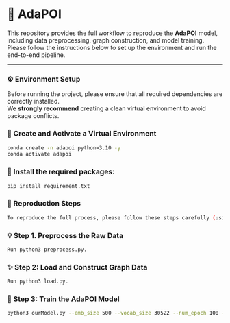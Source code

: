 
# 🧠 AdaPOI

This repository provides the full workflow to reproduce the **AdaPOI** model, including data preprocessing, graph construction, and model training. Please follow the instructions below to set up the environment and run the end-to-end pipeline.

---

### ⚙️ Environment Setup

Before running the project, please ensure that all required dependencies are correctly installed.  
We **strongly recommend** creating a clean virtual environment to avoid package conflicts.

### 🧮 Create and Activate a Virtual Environment

```bash
conda create -n adapoi python=3.10 -y
conda activate adapoi
```

### 🧱 Install the required packages:

```bash
pip install requirement.txt
```

### 🚀 Reproduction Steps

```bash
To reproduce the full process, please follow these steps carefully (using **`yelp_la`** as an example):
```

### 💡 Step 1. Preprocess the Raw Data

```bash
Run python3 preprocess.py.  
```

### ✨ Step 2: Load and Construct Graph Data

```bash
Run python3 load.py.  
```

### 🧩 Step 3: Train the AdaPOI Model

```bash
python3 ourModel.py --emb_size 500 --vocab_size 30522 --num_epoch 100 --edge_feature_size 32
```
